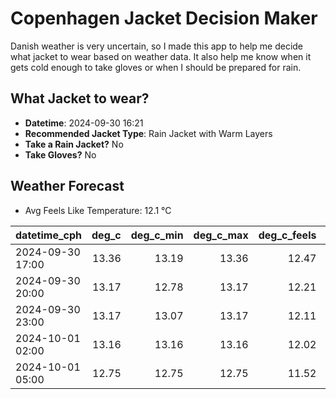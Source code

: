 
# Copenhagen Jacket Decision Maker

Danish weather is very uncertain, so I made this app to help me decide what jacket to wear based on weather data. 
It also help me know when it gets cold enough to take gloves or when I should be prepared for rain.

## What Jacket to wear?

- **Datetime**: 2024-09-30 16:21
- **Recommended Jacket Type**: Rain Jacket with Warm Layers
- **Take a Rain Jacket?** No
- **Take Gloves?** No

## Weather Forecast
- Avg Feels Like Temperature: 12.1 °C

| datetime_cph     |   deg_c |   deg_c_min |   deg_c_max |   deg_c_feels | weather   | wind   | rain   |
|:-----------------|--------:|------------:|------------:|--------------:|:----------|:-------|:-------|
| 2024-09-30 17:00 |   13.36 |       13.19 |       13.36 |         12.47 | Clouds    | High   | None   |
| 2024-09-30 20:00 |   13.17 |       12.78 |       13.17 |         12.21 | Clouds    | High   | None   |
| 2024-09-30 23:00 |   13.17 |       13.07 |       13.17 |         12.11 | Clouds    | High   | None   |
| 2024-10-01 02:00 |   13.16 |       13.16 |       13.16 |         12.02 | Clouds    | High   | None   |
| 2024-10-01 05:00 |   12.75 |       12.75 |       12.75 |         11.52 | Clouds    | High   | None   |
        